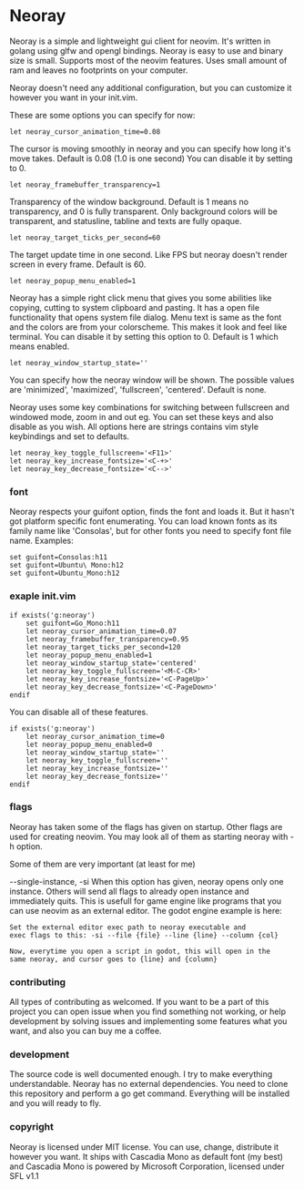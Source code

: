 # Neoray

Neoray is a simple and lightweight gui client for neovim.
It's written in golang using glfw and opengl bindings.
Neoray is easy to use and binary size is small. Supports
most of the neovim features. Uses small amount of ram and
leaves no footprints on your computer.

Neoray doesn't need any additional configuration, but you
can customize it however you want in your init.vim.

These are some options you can specify for now:

```vim
let neoray_cursor_animation_time=0.08
```
The cursor is moving smoothly in neoray and you can specify
how long it's move takes. Default is 0.08 (1.0 is one second)
You can disable it by setting to 0.

```vim
let neoray_framebuffer_transparency=1
```
Transparency of the window background. Default is 1 means
no transparency, and 0 is fully transparent. Only background
colors will be transparent, and statusline, tabline and texts
are fully opaque.

```vim
let neoray_target_ticks_per_second=60
```
The target update time in one second. Like FPS but neoray
doesn't render screen in every frame. Default is 60.

```vim
let neoray_popup_menu_enabled=1
```
Neoray has a simple right click menu that gives you some abilities
like copying, cutting to system clipboard and pasting. It has a
open file functionality that opens system file dialog. Menu text
is same as the font and the colors are from your colorscheme. This
makes it look and feel like terminal. You can disable it by setting
this option to 0. Default is 1 which means enabled.

```vim
let neoray_window_startup_state=''
```
You can specify how the neoray window will be shown. The possible
values are 'minimized', 'maximized', 'fullscreen', 'centered'.
Default is none.

Neoray uses some key combinations for switching between fullscreen and
windowed mode, zoom in and out eg. You can set these keys and also
disable as you wish. All options here are strings contains vim style
keybindings and set to defaults.
```vim
let neoray_key_toggle_fullscreen='<F11>'
let neoray_key_increase_fontsize='<C-+>'
let neoray_key_decrease_fontsize='<C-->'
```

### font
Neoray respects your guifont option, finds the font and loads it.
But it hasn't got platform specific font enumerating. You can load
known fonts as its family name like 'Consolas', but for other fonts
you need to specify font file name. Examples:
```vim
set guifont=Consolas:h11
set guifont=Ubuntu\ Mono:h12
set guifont=Ubuntu_Mono:h12
```

### exaple init.vim
```vim
if exists('g:neoray')
    set guifont=Go_Mono:h11
    let neoray_cursor_animation_time=0.07
    let neoray_framebuffer_transparency=0.95
    let neoray_target_ticks_per_second=120
    let neoray_popup_menu_enabled=1
    let neoray_window_startup_state='centered'
    let neoray_key_toggle_fullscreen='<M-C-CR>'
    let neoray_key_increase_fontsize='<C-PageUp>'
    let neoray_key_decrease_fontsize='<C-PageDown>'
endif
```

You can disable all of these features.
```vim
if exists('g:neoray')
    let neoray_cursor_animation_time=0
    let neoray_popup_menu_enabled=0
    let neoray_window_startup_state=''
    let neoray_key_toggle_fullscreen=''
    let neoray_key_increase_fontsize=''
    let neoray_key_decrease_fontsize=''
endif
```

### flags
Neoray has taken some of the flags has given on startup.
Other flags are used for creating neovim. You may look all
of them as starting neoray with -h option.

Some of them are very important (at least for me)

--single-instance, -si
    When this option has given, neoray opens only one instance.
    Others will send all flags to already open instance and
    immediately quits. This is usefull for game engine like
    programs that you can use neovim as an external editor.
    The godot engine example is here:

    Set the external editor exec path to neoray executable and
    exec flags to this: -si --file {file} --line {line} --column {col}

    Now, everytime you open a script in godot, this will open in the
    same neoray, and cursor goes to {line} and {column}

### contributing
All types of contributing as welcomed. If you want to be a part of this
project you can open issue when you find something not working, or help
development by solving issues and implementing some features what you want,
and also you can buy me a coffee.

### development
The source code is well documented enough. I try to make everything
understandable. Neoray has no external dependencies. You need to clone
this repository and perform a go get command. Everything will be installed
and you will ready to fly.

### copyright
Neoray is licensed under MIT license. You can use, change, distribute
it however you want. It ships with Cascadia Mono as default font (my best)
and Cascadia Mono is powered by Microsoft Corporation, licensed under SFL v1.1
